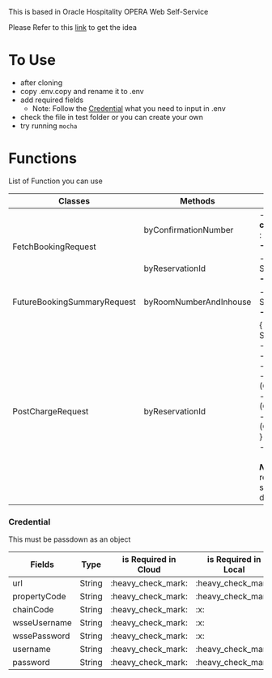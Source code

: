 This is based in Oracle Hospitality OPERA Web Self-Service

Please Refer to this [link](https://docs.oracle.com/cd/E90572_01/index.html) to get the idea

# To Use
- after cloning
- copy .env.copy and rename it to .env
- add required fields
  - Note: Follow the <a href="#credential">Credential</a></td> what you need to input in .env
- check the file in test folder or you can create your own
- try running `mocha`


# Functions
List of Function you can use
<table>
    <thead>
        <tr>
            <th>Classes</th>
            <th>Methods</th>
            <th>Params</th>
        </tr>
    </thead>
    <tbody>
        <tr>
            <td rowspan=2>FetchBookingRequest</td>
            <td>byConfirmationNumber</td>
            <td>- <b>confirmationNumber</b> : String<b><br>- config:</b> <a href="#credential">Credential</a></td>
        </tr>
        <tr>
            <td>byReservationId</td>
             <td>- <b>reservationId</b> : String<b><br>- config:</b> <a href="#credential">Credential</a></td>
        </tr>
        <tr>
            <td rowspan=1>FutureBookingSummaryRequest</td>
            <td>byRoomNumberAndInhouse</td>
            <td>- <b>roomNumber</b> : String<b><br>- config:</b> <a href="#credential">Credential</a></td>
        </tr>
        <tr>
            <td rowspan=1>PostChargeRequest</td>
            <td>byReservationId</td>
            <td>{- <b>reservationId</b> : String<br>
            - <b>shortInfo</b>: String <br>
            - <b>longInfo</b>: String <br>
            - <b>charge</b>: Number  <br>
            - account: String (Optional) <br>
            - userId: String (Optional) <br>
            - stationID: String (Optional) <br>
            } <br>
            - <b>config:</b> <a href="#credential">Credential</a><br><br>
             <b><em>Note</em></b>: the reservationID to stationID is destructured
            </td>
        </tr>
    </tbody>
</table>

### <a name="credential">Credential</a>
This must be passdown as an object
<table>
  <thead>
   <tr>
        <th>Fields</th>
        <th>Type</th>
        <th>is Required in Cloud</th>
        <th>is Required in Local</th>
    </tr>
  </thead>
  <tbody>
    <tr>
      <td>url</td>
      <td>String</td>
      <td>:heavy_check_mark:</td>
      <td>:heavy_check_mark:</td>
    </tr>
    <tr>
      <td>propertyCode</td>
      <td>String</td>
      <td>:heavy_check_mark:</td>
      <td>:heavy_check_mark:</td>
    </tr>
    <tr>
      <td>chainCode</td>
      <td>String</td>
      <td>:heavy_check_mark:</td>
      <td>:x:</td>
    </tr>
    <tr>
      <td>wsseUsername</td>
      <td>String</td>
      <td>:heavy_check_mark:</td>
      <td>:x:</td>
    </tr>
    <tr>
      <td>wssePassword</td>
      <td>String</td>
      <td>:heavy_check_mark:</td>
      <td>:x:</td>
    </tr>
    <tr>
      <td>username</td>
      <td>String</td>
      <td>:heavy_check_mark:</td>
      <td>:heavy_check_mark:</td>
    </tr>
    <tr>
      <td>password</td>
      <td>String</td>
      <td>:heavy_check_mark:</td>
      <td>:heavy_check_mark:</td>
    </tr>
  </tbody>
</table>


